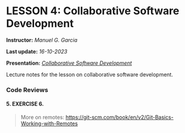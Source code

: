 # LESSON 4: Collaborative Software Development

**Instructor:** *Manuel G. Garcia*

**Last update:** *16-10-2023*

**Presentation:** *[Collaborative Software Development](https://docs.google.com/presentation/d/1yBy_4r9aHhsUH9AH1s7zLWIQ_h20xNKVYM1somPnz1Q/edit?usp=sharing)*

<!-- **Exercises:** *[Exercises remote operations]()* -->

Lecture notes for the lesson on collaborative software development.




### Code Reviews

#### 5. EXERCISE 6. 

> More on remotes: https://git-scm.com/book/en/v2/Git-Basics-Working-with-Remotes 
